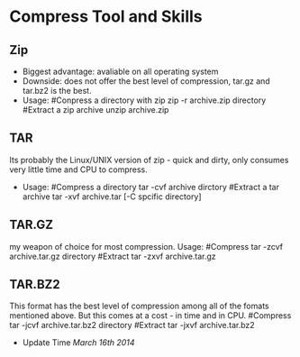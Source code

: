 Compress Tool and Skills
========================

Zip
---
 * Biggest advantage:  avaliable on all operating system
 * Downside:           does not offer the best level of compression, tar.gz and tar.bz2 is the best.
 * Usage:
    #Conpress a directory with zip
    zip -r archive.zip directory
    #Extract a zip archive
    unzip archive.zip

TAR
---
Its probably the Linux/UNIX version of zip - quick and dirty, only consumes very little time and CPU to compress.
 * Usage:
    #Compress a directory
    tar -cvf archive dirctory
    #Extract a tar archive
    tar -xvf archive.tar [-C spcific directory]

TAR.GZ
------
my weapon of choice for most compression.
Usage:
    #Compress
    tar -zcvf archive.tar.gz directory
    #Extract
    tar -zxvf archive.tar.gz

TAR.BZ2
-------
This format has the best level of compression among all of the fomats mentioned above.
But this comes at a cost - in time and in CPU.
    #Compress
    tar -jcvf archive.tar.bz2 directory
    #Extract
    tar -jxvf archive.tar.bz2


 - Update Time *March 16th 2014*
